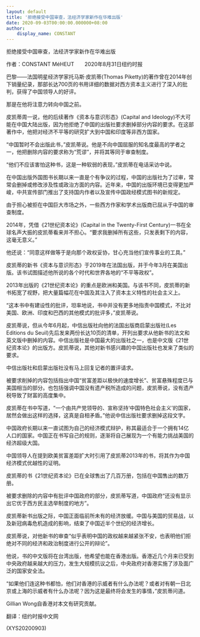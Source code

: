 ```yaml
---
layout: default
title: '拒绝接受中国审查，法经济学家新作在华难出版'
date: 2020-09-03T00:00:00.000000+08:00
author:
    display_name: CONSTANT
---
```


拒绝接受中国审查，法经济学家新作在华难出版

作者：CONSTANT MéHEUT　　2020年8月31日纽约时报

巴黎——法国明星经济学家托马斯·皮凯蒂(Thomas Piketty)的著作曾在2014年创下销量纪录，那部长达700页的书用详细的数据对西方资本主义进行了深入的批判，获得了中国领导人的好评。

那是在他将注意力转向中国之前。

皮凯蒂周一说，他的后续著作《资本与意识形态》(Capital and Ideology)不大可能在中国大陆出版，因为他拒绝了中国的出版社要求删掉部分内容的要求。在这部著作中，他把对经济不平等的研究扩大到中国和印度等非西方国家。

“中国暂时不会出版此书，”皮凯蒂说。他是不向中国屈服的知名度最高的学者之一，他把删除内容的要求称为“荒谬”，并将其等同于审查制度。

“他们不应该害怕这种书，这是一种软弱的表现，”皮凯蒂在电话采访中说。

在中国出版外国图书长期以来一直是个有争议的过程，中国的出版社为了过审，常常会删掉或修改涉及性或政治方面的内容。近年来，中国的出版环境已变得更加严峻，中共宣传部门推出了支持国内作者以及宣传中国政经模式图书的新规定。

由于担心被拒在中国巨大市场之外，一些西方作家和学术出版商已屈从于中国的审查制度。

2014年，凭借《21世纪资本论》(Capital in the Twenty-First Century)一书在全球名声大振的皮凯蒂看来并不担心。“要求我删掉所有这些，只发表剩下的内容，这毫无意义。”

他还说：“同意这样做等于是向那个政权妥协，甘心充当他们宣传事业的工具。”

皮凯蒂的新书《资本与意识形态》于2019年在法国出版，并于今年3月在美国出版。该书试图描述他所说的各个时代和世界各地的“不平等政权”。

2013年出版的《21世纪资本论》的重点是欧洲和美国。与该书不同，皮凯蒂的新书拓宽了视野，把大量篇幅花在中国及其注入了资本主义特性的社会主义上。

“这本书中有建设性的批评，坦率地说，书中并没有更多地指责中国模式，不比对美国、欧洲、印度和巴西的其他模式的批评多，”皮凯蒂说。

皮凯蒂说，但从今年6月起，中信出版社向他的法国出版商启蒙出版社(Les Editions du Seuil)先后发来两份长达10页的清单，开列出要求从他新书的法文和英文版中删掉的内容。中信出版社是中国最大的出版社之一，也是中文版《21世纪资本论》的出版方。皮凯蒂说，其他对新书感兴趣的中国出版社也发来了类似的要求。

中信出版社和启蒙出版社没有马上回复记者的置评请求。

被要求削掉的内容包括指出中国“贫富差距以极快的速度增长”、贫富悬殊程度已与美国相当的部分。也包括强调中国没有遗产税所造成的问题，皮凯蒂说，没有遗产税导致了财富的高度集中。

皮凯蒂在书中写道，“一个由共产党领导的、宣称坚持‘中国特色社会主义’的国家，居然会做出这样的选择，这真是自相矛盾。”他说中信出版社要求删掉这段文字。

中国政府长期以来一直试图为自己的经济模式辩护，称其最适合于一个拥有14亿人口的国家。中国正在书写自己的规则，逐渐将自己展现为一个有能力挑战美国的经济超级大国。

中国领导人在提到欧美贫富差距扩大时引用了皮凯蒂2013年的书，将其作为中国经济模式优越性的证明。

皮凯蒂的书《21世纪资本论》已在全球售出了几百万册，包括在中国售出的数万册。

被要求删除的内容中有批评中国政府的部分，皮凯蒂写道，中国政府“还没有显示出它优于西方民主选举制度的地方”。

皮凯蒂新书出版之际，中国正面临前所未有的经济放缓。中国与美国的贸易战，以及新冠病毒危机造成的影响，结束了中国近半个世纪的经济增长。

皮凯蒂说，对他新书的审查“似乎表明中国的政权越来越紧张不安，也表明他们拒绝对不同的经济和政治制度进行公开的辩论”。

他说，书的中文版将在台湾出版，他希望也能在香港出版。香港近几个月来已受到中央政府越来越大的压力，发生大规模抗议之后，中央政府对香港实施了涉及面广泛的国家安全法。

“如果他们连这种书都怕，他们对香港的示威者有什么办法呢？或者对有朝一日北京或上海的示威者有什么办法呢？因为这是最终将会发生的事情，”皮凯蒂问道。

Gillian Wong自香港对本文有研究贡献。

翻译：纽约时报中文网

(XYS20200903)


